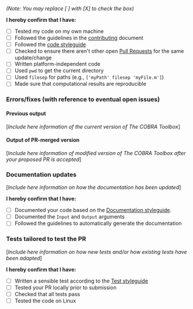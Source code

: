 *(Note: You may replace [ ] with [X] to check the box)*

**I hereby confirm that I have:**

- [ ] Tested my code on my own machine
- [ ] Followed the guidelines in the [contributing](https://github.com/opencobra/cobratoolbox/blob/master/.github/CONTRIBUTING.md) document
- [ ] Followed the [code styleguide](https://github.com/opencobra/cobratoolbox/blob/master/.github/CONTRIBUTING.md#code-styleguide)
- [ ] Checked to ensure there aren't other open [Pull Requests](https://github.com/opencobra/cobratoolbox/pulls) for the same update/change
- [ ] Written platform-independent code
- [ ] Used `pwd` to get the current directory
- [ ] Used `filesep` for paths (e.g., `['myPath' filesep 'myFile.m']`)
- [ ] Made sure that computational results are reproducible

### Errors/fixes (with reference to eventual open issues)

#### Previous output

[*Include here information of the current version of The COBRA Toolbox*]

#### Output of PR-merged version

[*Include here information of modified version of The COBRA Toolbox after your proposed PR is accepted*]

###  Documentation updates

[*Include here information on how the documentation has been updated*]

**I hereby confirm that I have:**

- [ ] Documented your code based on the [Documentation styleguide](https://github.com/opencobra/cobratoolbox/blob/master/.github/CONTRIBUTING.md#documentation-and-comments-styleguide).
- [ ] Documented the `Input` and `Output` arguments
- [ ] Followed the guidelines to automatically generate the documentation

###  Tests tailored to test the PR

[*Include here information on how new tests and/or how existing tests have been adapted*]

**I hereby confirm that I have:**

- [ ] Written a sensible test according to the [Test styleguide](https://github.com/opencobra/cobratoolbox/blob/master/.github/CONTRIBUTING.md#test-styleguide)
- [ ] Tested your PR locally prior to submission
- [ ] Checked that all tests pass
- [ ] Tested the code on Linux
